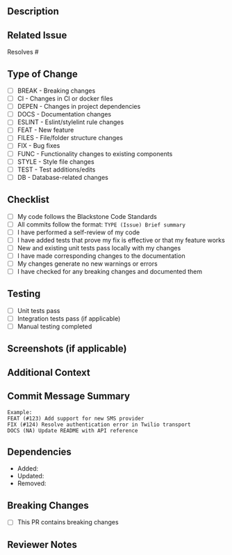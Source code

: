 ## Description
<!-- Provide a brief description of the changes in this PR -->

## Related Issue
<!-- Link to the related issue/ticket (required) -->
<!-- Format: #123 for GitHub issues or PROJ-123 for external systems -->
Resolves #

## Type of Change
<!-- Check the relevant option -->
- [ ] BREAK - Breaking changes
- [ ] CI - Changes in CI or docker files  
- [ ] DEPEN - Changes in project dependencies
- [ ] DOCS - Documentation changes
- [ ] ESLINT - Eslint/stylelint rule changes
- [ ] FEAT - New feature
- [ ] FILES - File/folder structure changes
- [ ] FIX - Bug fixes
- [ ] FUNC - Functionality changes to existing components
- [ ] STYLE - Style file changes
- [ ] TEST - Test additions/edits
- [ ] DB - Database-related changes

## Checklist
<!-- Ensure all items are checked before submitting the PR -->
- [ ] My code follows the Blackstone Code Standards
- [ ] All commits follow the format: `TYPE (Issue) Brief summary`
- [ ] I have performed a self-review of my code
- [ ] I have added tests that prove my fix is effective or that my feature works
- [ ] New and existing unit tests pass locally with my changes
- [ ] I have made corresponding changes to the documentation
- [ ] My changes generate no new warnings or errors
- [ ] I have checked for any breaking changes and documented them

## Testing
<!-- Describe the tests you ran to verify your changes -->
- [ ] Unit tests pass
- [ ] Integration tests pass (if applicable)
- [ ] Manual testing completed

## Screenshots (if applicable)
<!-- Add screenshots to help explain your changes -->

## Additional Context
<!-- Add any other context about the PR here -->

## Commit Message Summary
<!-- List your commit messages to ensure they follow standards -->
```
Example:
FEAT (#123) Add support for new SMS provider
FIX (#124) Resolve authentication error in Twilio transport
DOCS (NA) Update README with API reference
```

## Dependencies
<!-- List any dependencies that are added, updated, or removed -->
- Added: 
- Updated: 
- Removed: 

## Breaking Changes
<!-- If this PR contains breaking changes, describe them here -->
- [ ] This PR contains breaking changes

## Reviewer Notes
<!-- Any specific areas you'd like reviewers to focus on -->